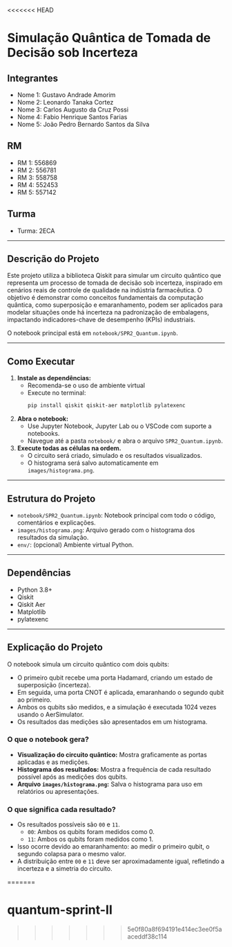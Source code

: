 <<<<<<< HEAD
# Simulação Quântica de Tomada de Decisão sob Incerteza

## Integrantes
- Nome 1: Gustavo Andrade Amorim
- Nome 2: Leonardo Tanaka Cortez
- Nome 3: Carlos Augusto da Cruz Possi
- Nome 4: Fabio Henrique Santos Farias
- Nome 5: João Pedro Bernardo Santos da Silva

## RM
- RM 1: 556869
- RM 2: 556781
- RM 3: 558758
- RM 4: 552453
- RM 5: 557142

## Turma
- Turma: 2ECA

---

## Descrição do Projeto
Este projeto utiliza a biblioteca Qiskit para simular um circuito quântico que representa um processo de tomada de decisão sob incerteza, inspirado em cenários reais de controle de qualidade na indústria farmacêutica. O objetivo é demonstrar como conceitos fundamentais da computação quântica, como superposição e emaranhamento, podem ser aplicados para modelar situações onde há incerteza na padronização de embalagens, impactando indicadores-chave de desempenho (KPIs) industriais.

O notebook principal está em `notebook/SPR2_Quantum.ipynb`.

---

## Como Executar
1. **Instale as dependências:**
   - Recomenda-se o uso de ambiente virtual 
   - Execute no terminal:
     ```bash
     pip install qiskit qiskit-aer matplotlib pylatexenc
     ```
2. **Abra o notebook:**
   - Use Jupyter Notebook, Jupyter Lab ou o VSCode com suporte a notebooks.
   - Navegue até a pasta `notebook/` e abra o arquivo `SPR2_Quantum.ipynb`.
3. **Execute todas as células na ordem.**
   - O circuito será criado, simulado e os resultados visualizados.
   - O histograma será salvo automaticamente em `images/histograma.png`.

---

## Estrutura do Projeto
- `notebook/SPR2_Quantum.ipynb`: Notebook principal com todo o código, comentários e explicações.
- `images/histograma.png`: Arquivo gerado com o histograma dos resultados da simulação.
- `env/`: (opcional) Ambiente virtual Python.

---

## Dependências
- Python 3.8+
- Qiskit
- Qiskit Aer
- Matplotlib
- pylatexenc

---

## Explicação do Projeto
O notebook simula um circuito quântico com dois qubits:
- O primeiro qubit recebe uma porta Hadamard, criando um estado de superposição (incerteza).
- Em seguida, uma porta CNOT é aplicada, emaranhando o segundo qubit ao primeiro.
- Ambos os qubits são medidos, e a simulação é executada 1024 vezes usando o AerSimulator.
- Os resultados das medições são apresentados em um histograma.

### O que o notebook gera?
- **Visualização do circuito quântico:** Mostra graficamente as portas aplicadas e as medições.
- **Histograma dos resultados:** Mostra a frequência de cada resultado possível após as medições dos qubits.
- **Arquivo `images/histograma.png`:** Salva o histograma para uso em relatórios ou apresentações.

### O que significa cada resultado?
- Os resultados possíveis são `00` e `11`.
  - `00`: Ambos os qubits foram medidos como 0.
  - `11`: Ambos os qubits foram medidos como 1.
- Isso ocorre devido ao emaranhamento: ao medir o primeiro qubit, o segundo colapsa para o mesmo valor.
- A distribuição entre `00` e `11` deve ser aproximadamente igual, refletindo a incerteza e a simetria do circuito.

=======
# quantum-sprint-II
>>>>>>> 5e0f80a8f694191e414ec3ee0f5aaceddf38c114
